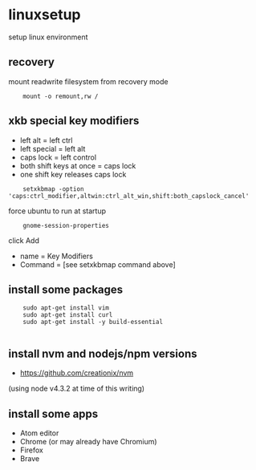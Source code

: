 # linuxsetup
setup linux environment

## recovery
mount readwrite filesystem from recovery mode

```
    mount -o remount,rw /
```

## xkb special key modifiers
- left alt = left ctrl
- left special = left alt
- caps lock = left control
- both shift keys at once = caps lock
- one shift key releases caps lock

```
    setxkbmap -option 'caps:ctrl_modifier,altwin:ctrl_alt_win,shift:both_capslock_cancel'
```

force ubuntu to run at startup

```
    gnome-session-properties
```

click Add

- name = Key Modifiers
- Command = [see setxkbmap command above]

## install some packages

```
    sudo apt-get install vim
    sudo apt-get install curl
    sudo apt-get install -y build-essential
    
```

## install nvm and nodejs/npm versions
- https://github.com/creationix/nvm

(using node v4.3.2 at time of this writing)

## install some apps
- Atom editor
- Chrome (or may already have Chromium)
- Firefox
- Brave
